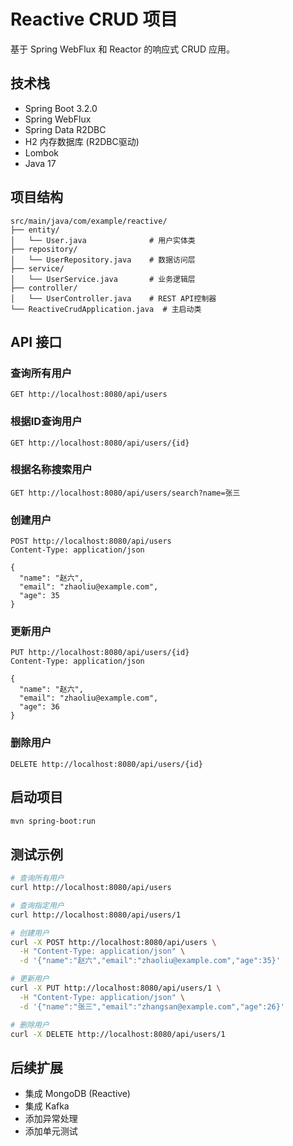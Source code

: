 # Reactive CRUD 项目

基于 Spring WebFlux 和 Reactor 的响应式 CRUD 应用。

## 技术栈

- Spring Boot 3.2.0
- Spring WebFlux
- Spring Data R2DBC
- H2 内存数据库 (R2DBC驱动)
- Lombok
- Java 17

## 项目结构

```
src/main/java/com/example/reactive/
├── entity/
│   └── User.java              # 用户实体类
├── repository/
│   └── UserRepository.java    # 数据访问层
├── service/
│   └── UserService.java       # 业务逻辑层
├── controller/
│   └── UserController.java    # REST API控制器
└── ReactiveCrudApplication.java  # 主启动类
```

## API 接口

### 查询所有用户
```
GET http://localhost:8080/api/users
```

### 根据ID查询用户
```
GET http://localhost:8080/api/users/{id}
```

### 根据名称搜索用户
```
GET http://localhost:8080/api/users/search?name=张三
```

### 创建用户
```
POST http://localhost:8080/api/users
Content-Type: application/json

{
  "name": "赵六",
  "email": "zhaoliu@example.com",
  "age": 35
}
```

### 更新用户
```
PUT http://localhost:8080/api/users/{id}
Content-Type: application/json

{
  "name": "赵六",
  "email": "zhaoliu@example.com",
  "age": 36
}
```

### 删除用户
```
DELETE http://localhost:8080/api/users/{id}
```

## 启动项目

```bash
mvn spring-boot:run
```

## 测试示例

```bash
# 查询所有用户
curl http://localhost:8080/api/users

# 查询指定用户
curl http://localhost:8080/api/users/1

# 创建用户
curl -X POST http://localhost:8080/api/users \
  -H "Content-Type: application/json" \
  -d '{"name":"赵六","email":"zhaoliu@example.com","age":35}'

# 更新用户
curl -X PUT http://localhost:8080/api/users/1 \
  -H "Content-Type: application/json" \
  -d '{"name":"张三","email":"zhangsan@example.com","age":26}'

# 删除用户
curl -X DELETE http://localhost:8080/api/users/1
```

## 后续扩展

- 集成 MongoDB (Reactive)
- 集成 Kafka
- 添加异常处理
- 添加单元测试
